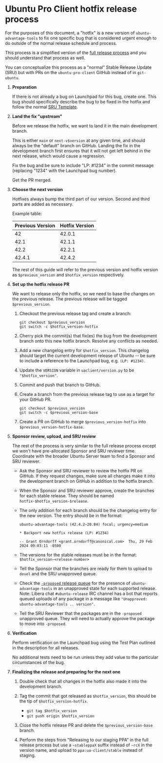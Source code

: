 # Ubuntu Pro Client hotfix release process

For the purposes of this document, a "hotfix" is a new version of
`ubuntu-advantage-tools` to fix one specific bug that is considered urgent
enough to do outside of the normal release schedule and process.

This process is a simplified version of the [full release process](release_a_new_version.md)
and you should understand that process as well.

You can conceptualize this process as a "normal" Stable Release Update (SRU)
but with PRs on the `ubuntu-pro-client` GitHub instead of in `git-ubuntu`.

1. **Preparation**

   If there is not already a bug on Launchpad for this bug, create one. This
   bug should specifically describe the bug to be fixed in the hotfix and
   follow the normal [SRU Template](https://canonical-sru-docs.readthedocs-hosted.com/en/latest/reference/bug-template).

2. **Land the fix "upstream"**

   Before we release the hotfix, we want to land it in the main development
   branch.

   This is either `main` or `next-v$version` at any given time, and should
   always be the "default" branch on GitHub. Landing the fix in the development
   branch first ensures that it will not get left behind in the next release,
   which would cause a regression.

   Fix the bug and be sure to include "LP: #1234" in the commit message
   (replacing "1234" with the Launchpad bug number).

   Get the PR merged.

3. **Choose the next version**

   Hotfixes always bump the third part of our version. Second and third parts
   are added as necessary.

   Example table:

   | Previous Version | Hotfix Version |
   | ---------------- | -------------- |
   | 42               | 42.0.1         |
   | 42.1             | 42.1.1         |
   | 42.2             | 42.2.1         |
   | 42.4.1           | 42.4.2         |

   The rest of this guide will refer to the previous version and hotfix version
   as `$previous_version` and `$hotfix_version` respectively.

4. **Set up the hotfix release PR**

   We want to release only the hotfix, so we need to base the changes on the
   previous release. The previous release will be tagged `$previous_version`.

   1. Checkout the previous release tag and create a branch:

      ```
      git checkout $previous_version
      git switch -c $hotfix_version-hotfix
      ```

   2. Cherry pick the commit(s) that fix(es) the bug from the development
      branch onto this new hotfix branch. Resolve any conflicts as needed.

   3. Add a new changelog entry for `$hotfix_version`. This changelog should
      target the current development release of Ubuntu -- be sure to include a
      reference to the Launchpad bug, e.g. `(LP: #1234)`.

   4. Update the `VERSION` variable in `uaclient/version.py` to be
      `"$hotfix_version"`.

   5. Commit and push that branch to GitHub.

   6. Create a branch from the previous release tag to use as a target for your
      GitHub PR.

      ```
      git checkout $previous_version
      git switch -c $previous_version-base
      ```

   7. Create a PR on GitHub to merge `$previous_version-hotfix` into
      `$previous_version-hotfix-base`.

5. **Sponsor review, upload, and SRU review**

   The rest of the process is very similar to the full release process except
   we won't have pre-allocated Sponsor and SRU reviewer time. Coordinate with
   the broader Ubuntu Server team to find a Sponsor and SRU reviewer.

   * Ask the Sponsor and SRU reviewer to review the hotfix PR on GitHub. If
     they request changes, make sure all changes make it into the development
     branch on GitHub in addition to the hotfix branch.
   * When the Sponsor and SRU reviewer approve, create the branches for each
     stable release. They should be named `hotfix-$hotfix_version-$release`.
   * The only addition for each branch should be the changelog entry for the
     new version. The entry should be in the format:

     ```
     ubuntu-advantage-tools (42.4.2~20.04) focal; urgency=medium

     * Backport new hotfix release (LP: #1234)

     -- Grant Orndorff <grant.orndorff@canonical.com>  Thu, 29 Feb 2024 09:03:11 -0500
     ```

   * The versions for the stable releases must be in the format:
     `$hotfix_version~<release-number>`
   * Tell the Sponsor that the branches are ready for them to upload to
     `devel` and the SRU unapproved queue.
   * Check the [`-proposed` release queue](https://launchpad.net/ubuntu/xenial/+queue?queue_state=1&queue_text=ubuntu-advantage-tools)
     for the presence of `ubuntu-advantage-tools` in an unapproved state for
     each supported release. Note: Libera chat `#ubuntu-release` IRC channel
     has a bot that reports queued uploads of any package in a message like
     `"Unapproved: ubuntu-advantage-tools .. version"`.
   * Tell the SRU Reviewer that the packages are in the `-proposed` unapproved
     queue. They will need to actually approve the package to move into
     `-proposed`.

6. **Verification**

   Perform verification on the Launchpad bug using the Test Plan outlined in
   the description for all releases.

   No additional tests need to be run unless they add value to the particular
   circumstances of the bug.

7. **Finalizing the release and preparing for the next one**

   1. Double check that all changes in the hotfix also made it into the
      development branch.
   2. Tag the commit that got released as `$hotfix_version`, this should be the
      tip of `$hotfix_version-hotfix`.

      * `git tag $hotfix_version`
      * `git push origin $hotfix_version`

   3. Close the hotfix release PR and delete the `$previous_version-base`
      branch.
   4. Perform the steps from "Releasing to our staging PPA" in the full release
      process but use a `~stableppaX` suffix instead of `~rcX` in the version
      name, and upload to `ppa:ua-client/stable` instead of staging.
